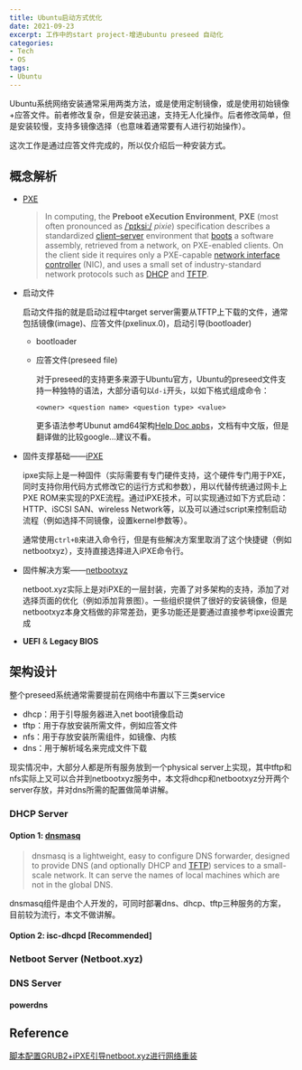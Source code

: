 ```yaml
---
title: Ubuntu启动方式优化
date: 2021-09-23
excerpt: 工作中的start project-增进ubuntu preseed 自动化
categories: 
- Tech
- OS
tags:
- Ubuntu
---
```




Ubuntu系统网络安装通常采用两类方法，或是使用定制镜像，或是使用初始镜像+应答文件。前者修改复杂，但是安装迅速，支持无人化操作。后者修改简单，但是安装较慢，支持多镜像选择（也意味着通常要有人进行初始操作）。

这次工作是通过应答文件完成的，所以仅介绍后一种安装方式。

## 概念解析

- [PXE](https://en.wikipedia.org/wiki/Preboot_Execution_Environment)

  > In computing, the **Preboot eXecution Environment**, **PXE** (most often pronounced as [/ˈpɪksiː/](https://en.wikipedia.org/wiki/Help:IPA/English) *pixie*) specification describes a standardized [client–server](https://en.wikipedia.org/wiki/Client–server_model) environment that [boots](https://en.wikipedia.org/wiki/Booting) a software assembly, retrieved from a network, on PXE-enabled clients. On the client side it requires only a PXE-capable [network interface controller](https://en.wikipedia.org/wiki/Network_interface_controller) (NIC), and uses a small set of industry-standard network protocols such as [DHCP](https://en.wikipedia.org/wiki/DHCP) and [TFTP](https://en.wikipedia.org/wiki/TFTP).

- 启动文件

  启动文件指的就是启动过程中target server需要从TFTP上下载的文件，通常包括镜像(image)、应答文件(pxelinux.0)，启动引导(bootloader)

  - bootloader

  - 应答文件(preseed file)

    对于preseed的支持更多来源于Ubuntu官方，Ubuntu的preseed文件支持一种独特的语法，大部分语句以`d-i`开头，以如下格式组成命令：

    ```
    <owner> <question name> <question type> <value>
    ```

    更多语法参考Ubunut amd64架构[Help Doc apbs](https://help.ubuntu.com/lts/installation-guide/amd64/apb.html)，文档有中文版，但是翻译做的比较google...建议不看。

- 固件支撑基础——[iPXE](https://ipxe.org/)

  ipxe实际上是一种固件（实际需要有专门硬件支持，这个硬件专门用于PXE，同时支持你用代码方式修改它的运行方式和参数），用以代替传统通过网卡上PXE ROM来实现的PXE流程。通过iPXE技术，可以实现通过如下方式启动：HTTP、iSCSI SAN、wireless Network等，以及可以通过script来控制启动流程（例如选择不同镜像，设置kernel参数等）。

  通常使用`ctrl+B`来进入命令行，但是有些解决方案里取消了这个快捷键（例如netbootxyz），支持直接选择进入iPXE命令行。

- 固件解决方案——[netbootxyz](https://github.com/netbootxyz)

  netboot.xyz实际上是对iPXE的一层封装，完善了对多架构的支持，添加了对选择页面的优化（例如添加背景图）。一些组织提供了很好的安装镜像，但是netbootxyz本身文档做的非常差劲，更多功能还是要通过直接参考ipxe设置完成

- **UEFI** & **Legacy BIOS**

## 架构设计

整个preseed系统通常需要提前在网络中布置以下三类service

- dhcp：用于引导服务器进入net boot镜像启动
- tftp：用于存放安装所需文件，例如应答文件
- nfs：用于存放安装所需组件，如镜像、内核
- dns：用于解析域名来完成文件下载

现实情况中，大部分人都是所有服务放到一个physical server上实现，其中tftp和nfs实际上又可以合并到netbootxyz服务中，本文将dhcp和netbootxyz分开两个server存放，并对dns所需的配置做简单讲解。

### DHCP Server

#### Option 1: [dnsmasq](https://en.wikipedia.org/wiki/Dnsmasq)

> dnsmasq is a lightweight, easy to configure DNS forwarder, designed to provide DNS (and optionally DHCP and [TFTP](https://en.wikipedia.org/wiki/Trivial_File_Transfer_Protocol)) services to a small-scale network. It can serve the names of local machines which are not in the global DNS.

dnsmasq组件是由个人开发的，可同时部署dns、dhcp、tftp三种服务的方案，目前较为流行，本文不做讲解。

#### Option 2: isc-dhcpd [Recommended]



### Netboot Server (Netboot.xyz)





### DNS Server

#### powerdns

## Reference

[脚本配置GRUB2+iPXE引导netboot.xyz进行网络重装](https://www.sm.link/2020/07/08/92.html)